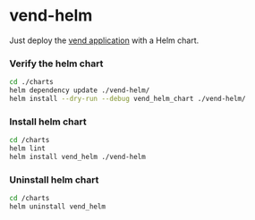 # vend-helm

Just deploy the [vend application](https://github.com/thomassuedbroecker/vend) with a Helm chart.

### Verify the helm chart

```sh
cd ./charts
helm dependency update ./vend-helm/
helm install --dry-run --debug vend_helm_chart ./vend-helm/
```

### Install helm chart

```sh
cd /charts
helm lint
helm install vend_helm ./vend-helm
```

### Uninstall helm chart

```sh
cd /charts
helm uninstall vend_helm
```

